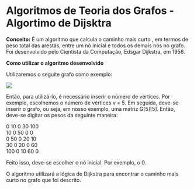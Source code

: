 <h1>Algoritmos de Teoria dos Grafos - Algortimo de Dijsktra</h1> 

<b>Conceito:</b> É um algoritmo que calcula o caminho mais curto , em termos de peso 
total das arestas, entre um nó inicial e todos os demais nós no grafo. Foi desenvolvido
pelo Cientista da Computação, Edsgar Dijkstra, em 1956.  

<b>Como utilizar o algoritmo desenvolvido</b>

Utilizaremos o seguite grafo como exemplo:

![](https://user-images.githubusercontent.com/18681091/103583735-0b493800-4ebf-11eb-836e-1ce2b8cf5d87.png)

Então, para utilizá-lo, é necessário inserir o número de vértices. Por exemplo, escolhemos o número de vértices v = 5. Em seguida, 
deve-se inserir o grafo, ou seja, em nosso exemplo, uma matriz G[5][5]. Então, deve-se digitar os pesos da seguinte maneira:

0 10 0 30 100 <br />
10 0 50 0 0  <br />
0 50 0 20 10 <br />
30 0 20 0 60 <br />
100 0 10 60 0 <br />

Feito isso, deve-se escolher o nó inicial. Por exemplo, o 0. 

O algoritmo utilizará a lógica de Dijkstra para encontrar o caminho mais curto no grafo que foi descrito. 



